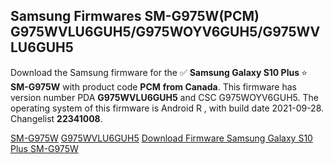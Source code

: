 <h2>Samsung Firmwares SM-G975W(PCM) G975WVLU6GUH5/G975WOYV6GUH5/G975WVLU6GUH5</h2>
Download the Samsung firmware for the ✅ <strong>Samsung Galaxy S10 Plus </strong> ⭐ <strong>SM-G975W</strong> with product code <strong>PCM</strong> <strong> from Canada</strong>. This firmware has version number PDA <strong>G975WVLU6GUH5</strong> and CSC G975WOYV6GUH5. The operating system of this firmware is Android R , with build date 2021-09-28. Changelist <strong>22341008</strong>.


[SM-G975W](https://samfirm.shop/samsung/model/SM-G975W)
[G975WVLU6GUH5](https://samfirm.shop/samsung/pda/G975WVLU6GUH5)
[Download Firmware Samsung Galaxy S10 Plus SM-G975W](https://samfirm.shop/samsung/firmware/460486)
